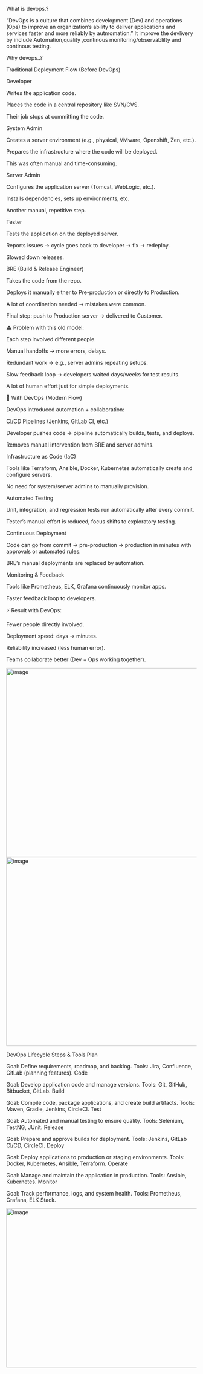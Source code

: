 
What is devops.?

“DevOps is a culture that combines development (Dev) and operations (Ops) to improve an organization’s ability to deliver applications and services faster and more reliably by autmomation.”
It improve the devlivery by include Automation,quality ,continous monitoring/observablilty and continous testing.

Why devops..?

Traditional Deployment Flow (Before DevOps)

Developer

Writes the application code.

Places the code in a central repository like SVN/CVS.

Their job stops at committing the code.

System Admin

Creates a server environment (e.g., physical, VMware, Openshift, Zen, etc.).

Prepares the infrastructure where the code will be deployed.

This was often manual and time-consuming.

Server Admin

Configures the application server (Tomcat, WebLogic, etc.).

Installs dependencies, sets up environments, etc.

Another manual, repetitive step.

Tester

Tests the application on the deployed server.

Reports issues → cycle goes back to developer → fix → redeploy.

Slowed down releases.

BRE (Build & Release Engineer)

Takes the code from the repo.

Deploys it manually either to Pre-production or directly to Production.

A lot of coordination needed → mistakes were common.

Final step: push to Production server → delivered to Customer.

⚠️ Problem with this old model:

Each step involved different people.

Manual handoffs → more errors, delays.

Redundant work → e.g., server admins repeating setups.

Slow feedback loop → developers waited days/weeks for test results.

A lot of human effort just for simple deployments.

🔹 With DevOps (Modern Flow)

DevOps introduced automation + collaboration:

CI/CD Pipelines (Jenkins, GitLab CI, etc.)

Developer pushes code → pipeline automatically builds, tests, and deploys.

Removes manual intervention from BRE and server admins.

Infrastructure as Code (IaC)

Tools like Terraform, Ansible, Docker, Kubernetes automatically create and configure servers.

No need for system/server admins to manually provision.

Automated Testing

Unit, integration, and regression tests run automatically after every commit.

Tester’s manual effort is reduced, focus shifts to exploratory testing.

Continuous Deployment

Code can go from commit → pre-production → production in minutes with approvals or automated rules.

BRE’s manual deployments are replaced by automation.

Monitoring & Feedback

Tools like Prometheus, ELK, Grafana continuously monitor apps.

Faster feedback loop to developers.

⚡ Result with DevOps:

Fewer people directly involved.

Deployment speed: days → minutes.

Reliability increased (less human error).

Teams collaborate better (Dev + Ops working together).


<img width="700" height="500" alt="image" src="https://github.com/user-attachments/assets/fdf8301e-b0a1-44fd-bedc-53f59d2bae11" />
<img width="700" height="500" alt="image" src="https://github.com/user-attachments/assets/6a06c87a-d73d-471e-b7ba-0983a73a771b" />

DevOps Lifecycle Steps & Tools
Plan

Goal: 
Define requirements, roadmap, and backlog.
Tools: 
Jira, Confluence, GitLab (planning features).
Code

Goal:
 Develop application code and manage versions.
Tools: 
Git, GitHub, Bitbucket, GitLab.
Build

Goal:
 Compile code, package applications, and create build artifacts.
Tools:
 Maven, Gradle, Jenkins, CircleCI.
Test

Goal:
 Automated and manual testing to ensure quality.
Tools:
 Selenium, TestNG, JUnit.
Release

Goal: 
Prepare and approve builds for deployment.
Tools:
 Jenkins, GitLab CI/CD, CircleCI.
Deploy

Goal: 
Deploy applications to production or staging environments.
Tools:
 Docker, Kubernetes, Ansible, Terraform.
Operate

Goal: 
Manage and maintain the application in production.
Tools:
 Ansible, Kubernetes.
Monitor

Goal: 
Track performance, logs, and system health.
Tools: 
Prometheus, Grafana, ELK Stack.

<img width="882" height="421" alt="image" src="https://github.com/user-attachments/assets/8890d5ea-30ed-4159-bc64-d0eb47966d42" />

